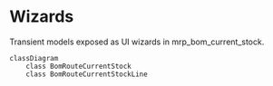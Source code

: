 # Wizards

Transient models exposed as UI wizards in mrp_bom_current_stock.

```mermaid
classDiagram
    class BomRouteCurrentStock
    class BomRouteCurrentStockLine
```

